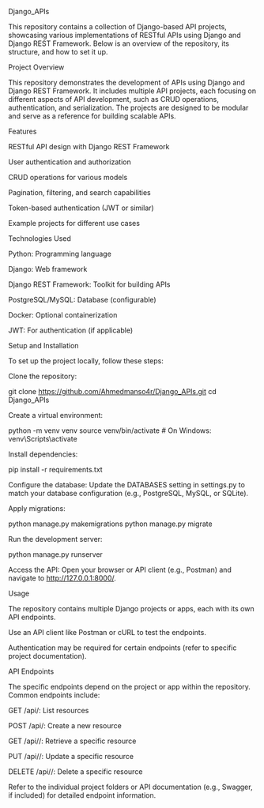 Django_APIs

This repository contains a collection of Django-based API projects, showcasing various implementations of RESTful APIs using Django and Django REST Framework. Below is an overview of the repository, its structure, and how to set it up.


Project Overview

This repository demonstrates the development of APIs using Django and Django REST Framework. It includes multiple API projects, each focusing on different aspects of API development, such as CRUD operations, authentication, and serialization. The projects are designed to be modular and serve as a reference for building scalable APIs.

Features





RESTful API design with Django REST Framework



User authentication and authorization



CRUD operations for various models



Pagination, filtering, and search capabilities



Token-based authentication (JWT or similar)



Example projects for different use cases

Technologies Used





Python: Programming language



Django: Web framework



Django REST Framework: Toolkit for building APIs



PostgreSQL/MySQL: Database (configurable)



Docker: Optional containerization



JWT: For authentication (if applicable)

Setup and Installation

To set up the project locally, follow these steps:





Clone the repository:

git clone https://github.com/Ahmedmanso4r/Django_APIs.git
cd Django_APIs



Create a virtual environment:

python -m venv venv
source venv/bin/activate  # On Windows: venv\Scripts\activate



Install dependencies:

pip install -r requirements.txt



Configure the database: Update the DATABASES setting in settings.py to match your database configuration (e.g., PostgreSQL, MySQL, or SQLite).



Apply migrations:

python manage.py makemigrations
python manage.py migrate



Run the development server:

python manage.py runserver



Access the API: Open your browser or API client (e.g., Postman) and navigate to http://127.0.0.1:8000/.

Usage





The repository contains multiple Django projects or apps, each with its own API endpoints.



Use an API client like Postman or cURL to test the endpoints.



Authentication may be required for certain endpoints (refer to specific project documentation).

API Endpoints

The specific endpoints depend on the project or app within the repository. Common endpoints include:





GET /api/: List resources



POST /api/: Create a new resource



GET /api/<id>/: Retrieve a specific resource



PUT /api/<id>/: Update a specific resource



DELETE /api/<id>/: Delete a specific resource

Refer to the individual project folders or API documentation (e.g., Swagger, if included) for detailed endpoint information.
